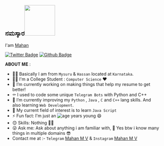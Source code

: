 ## ನಮಸ್ಕಾರ<img src="https://media.giphy.com/media/12oufCB0MyZ1Go/giphy.gif" width="100">

I'am [Mahan](https://github.com/mahanmvofficial)

[![Twitter Badge](https://img.shields.io/badge/-Twitter-1da1f2?style=flat-square&labelColor=1da1f2&logo=twitter&logoColor=white)](https://twitter.com/mahanmvofficial/)
[![Github Badge](https://img.shields.io/badge/-Github-232323?style=flat-square&logo=Github&logoColor=white)](https://github.com/mahanmvofficial)


𝐀𝐁𝐎𝐔𝐓 𝐌𝐄 :

- 👨‍💻 Basically I am from `Mysuru` & `Hassan` located at `Karnataka`.
- 👨‍🎓 I'm a College Student : `Computer Science` ❤
- 🔭 I’m currently working on making things that help my resume to get better!
- ⚰️ I used to code some unique `Telegram Bots` with Python and C++
- 🌱 I’m currently improving my `Python` , `Java` , `C`  and `C++` lang skills. And also learning `Web Development`.
- 🌝 My current field of interest is to learn `Java Script`
- ⚡ Fun fact: I'm just an ![age](https://img.shields.io/badge/age-18-blue) years young 😄
- 😊 Skills: Nothing 🤧😂
- 😜 Ask me: Ask about anything i am familiar with, 🤔 Yes btw i know many things in multiple domains 😎
- Contact me at :-  `Telegram` [Mahan M V](https://t.me/mahanmvofficial) & 
             `Instagram` [Mahan M V](https://Instagram.com/mahanmvofficial)
